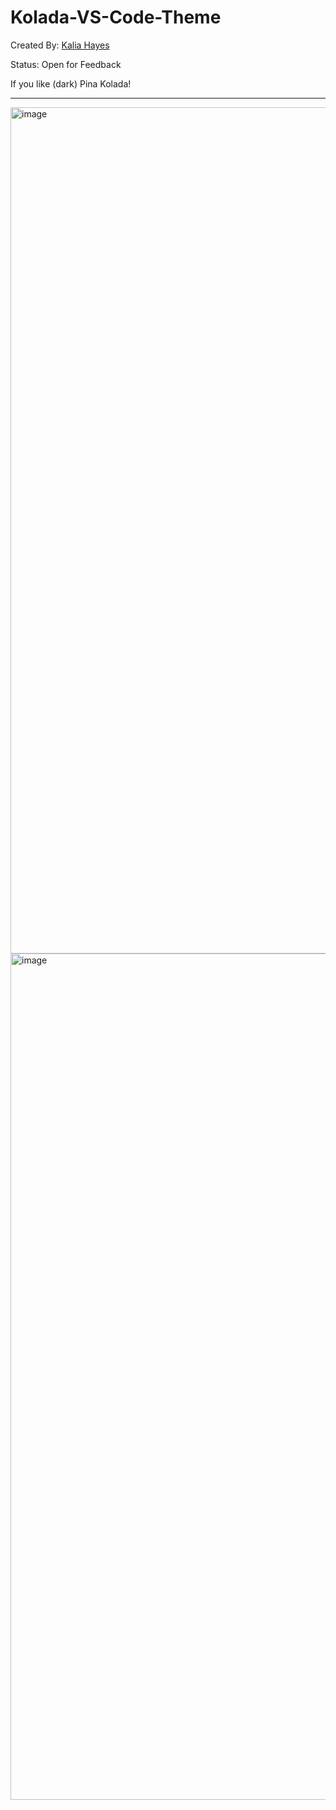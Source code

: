 # Kolada-VS-Code-Theme

Created By: <a href="https://kaliahayes.com" target="_blank">Kalia Hayes</a>

Status: Open for Feedback

If you like (dark) Pina Kolada! 

----

<img width="1354" alt="image" src="https://github.com/KaliaHayes/Kolada-VS-Code-Theme/assets/15077866/4d35a545-b627-44b8-86b3-38a4a5f8bee2">
<img width="1354" alt="image" src="https://github.com/KaliaHayes/Kolada-VS-Code-Theme/assets/15077866/71c235a1-8223-48e1-88d2-4cadaccea3f0">


